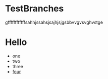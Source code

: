 # TestBranches

gffffffffffffsahhjssahsjsajhjsjgsbbvvgvsvghvstge

# Hello
* one
* two 
* three
* [four](www.nasa.com)
